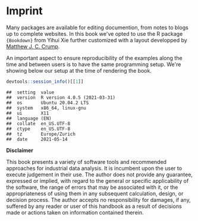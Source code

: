 # Imprint

Many packages are available for editing documention, from notes to blogs up to complete websites. In this book we've opted to use the R package `{Bookdown}` from Yihui Xie further customized with a layout developped by [Matthew J. C. Crump](https://community.rstudio.com/t/bookdown-contest-submission-gitbook-style-tufte-style-for-web-book/11666). 

An important aspect to ensure reproducibility of the examples along the time and between users is to have the same programming setup. We're showing below our setup at the time of rendering the book. 


```r
devtools::session_info()[[1]]
```

```
##  setting  value                       
##  version  R version 4.0.5 (2021-03-31)
##  os       Ubuntu 20.04.2 LTS          
##  system   x86_64, linux-gnu           
##  ui       X11                         
##  language (EN)                        
##  collate  en_US.UTF-8                 
##  ctype    en_US.UTF-8                 
##  tz       Europe/Zurich               
##  date     2021-05-14
```

**Disclaimer**

This book presents a variety of software tools and recommended approaches for industrial data analysis. It is incumbent upon the user to execute judgement in their use. The author does not provide any guarantee, expressed or implied, with regard to the general or specific applicability of the software, the range of errors that may be associated with it, or the appropriateness of using them in any subsequent calculation, design, or decision process. The author accepts no responsibility for damages, if any, suffered by any reader or user of this handbook as a result of decisions made or actions taken on information contained therein.

